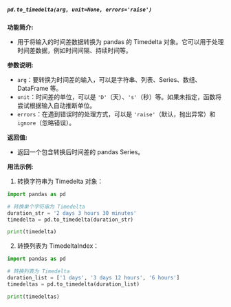 ##### `pd.to_timedelta(arg, unit=None, errors='raise')`
**功能简介:**
- 用于将输入的时间差数据转换为 pandas 的 Timedelta 对象。它可以用于处理时间差数据，例如时间间隔、持续时间等。

**参数说明:**
- `arg`：要转换为时间差的输入，可以是字符串、列表、Series、数组、DataFrame 等。
- `unit`：时间差的单位，可以是 `'D'`（天）、`'s'`（秒）等。如果未指定，函数将尝试根据输入自动推断单位。
- `errors`：在遇到错误时的处理方式，可以是 `'raise'`（默认，抛出异常）和 `ignore`（忽略错误）。

**返回值:**
- 返回一个包含转换后时间差的 pandas Series。

**用法示例:**
1. 转换字符串为 Timedelta 对象：
```python
import pandas as pd

# 转换单个字符串为 Timedelta
duration_str = '2 days 3 hours 30 minutes'
timedelta = pd.to_timedelta(duration_str)

print(timedelta)
```
2. 转换列表为 TimedeltaIndex：
```python
import pandas as pd

# 转换列表为 Timedelta
duration_list = ['1 days', '3 days 12 hours', '6 hours']
timedeltas = pd.to_timedelta(duration_list)

print(timedeltas)
```

